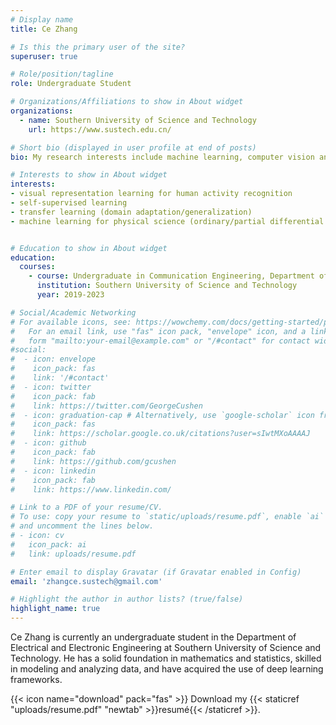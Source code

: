 ```yaml
---
# Display name
title: Ce Zhang

# Is this the primary user of the site?
superuser: true

# Role/position/tagline
role: Undergraduate Student

# Organizations/Affiliations to show in About widget
organizations:
  - name: Southern University of Science and Technology
    url: https://www.sustech.edu.cn/

# Short bio (displayed in user profile at end of posts)
bio: My research interests include machine learning, computer vision and AI for science.

# Interests to show in About widget
interests:
- visual representation learning for human activity recognition
- self-supervised learning
- transfer learning (domain adaptation/generalization)
- machine learning for physical science (ordinary/partial differential equations)


# Education to show in About widget
education:
  courses:
    - course: Undergraduate in Communication Engineering, Department of Electronic and Electrical Engineering
      institution: Southern University of Science and Technology
      year: 2019-2023

# Social/Academic Networking
# For available icons, see: https://wowchemy.com/docs/getting-started/page-builder/#icons
#   For an email link, use "fas" icon pack, "envelope" icon, and a link in the
#   form "mailto:your-email@example.com" or "/#contact" for contact widget.
#social:
#  - icon: envelope
#    icon_pack: fas
#    link: '/#contact'
#  - icon: twitter
#    icon_pack: fab
#    link: https://twitter.com/GeorgeCushen
#  - icon: graduation-cap # Alternatively, use `google-scholar` icon from `ai` icon pack
#    icon_pack: fas
#    link: https://scholar.google.co.uk/citations?user=sIwtMXoAAAAJ
#  - icon: github
#    icon_pack: fab
#    link: https://github.com/gcushen
#  - icon: linkedin
#    icon_pack: fab
#    link: https://www.linkedin.com/

# Link to a PDF of your resume/CV.
# To use: copy your resume to `static/uploads/resume.pdf`, enable `ai` icons in `params.toml`,
# and uncomment the lines below.
# - icon: cv
#   icon_pack: ai
#   link: uploads/resume.pdf

# Enter email to display Gravatar (if Gravatar enabled in Config)
email: 'zhangce.sustech@gmail.com'

# Highlight the author in author lists? (true/false)
highlight_name: true
---
```


Ce Zhang is currently an undergraduate student in the Department of Electrical and Electronic Engineering at Southern
University of Science and Technology. He has a solid foundation in mathematics and statistics, skilled in
modeling and analyzing data, and have acquired the use of deep learning frameworks.

{{< icon name="download" pack="fas" >}} Download my {{< staticref "uploads/resume.pdf" "newtab" >}}resumé{{< /staticref >}}.

